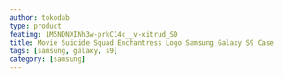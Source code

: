 ```yaml
---
author: tokodab
type: product
featimg: 1M5NDNXINh3w-prkC14c__v-xitrud_SD
title: Movie Suicide Squad Enchantress Logo Samsung Galaxy S9 Case
tags: [samsung, galaxy, s9]
category: [samsung]
---
```

